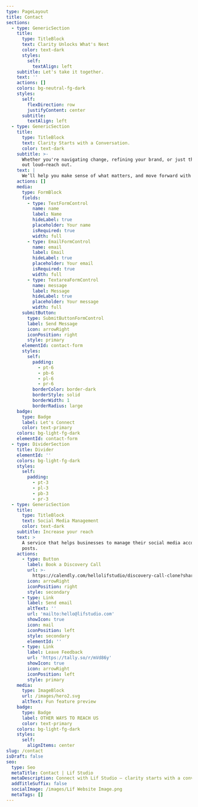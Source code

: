```yaml
---
type: PageLayout
title: Contact
sections:
  - type: GenericSection
    title:
      type: TitleBlock
      text: Clarity Unlocks What's Next
      color: text-dark
      styles:
        self:
          textAlign: left
    subtitle: Let's take it together.
    text: ''
    actions: []
    colors: bg-neutral-fg-dark
    styles:
      self:
        flexDirection: row
        justifyContent: center
      subtitle:
        textAlign: left
  - type: GenericSection
    title:
      type: TitleBlock
      text: Clarity Starts with a Conversation.
      color: text-dark
    subtitle: >-
      Whether you're navigating change, refining your brand, or just thinking
      out loud—reach out.
    text: |
      We’ll help you make sense of what matters, and move forward with focus.
    actions: []
    media:
      type: FormBlock
      fields:
        - type: TextFormControl
          name: name
          label: Name
          hideLabel: true
          placeholder: Your name
          isRequired: true
          width: full
        - type: EmailFormControl
          name: email
          label: Email
          hideLabel: true
          placeholder: Your email
          isRequired: true
          width: full
        - type: TextareaFormControl
          name: message
          label: Message
          hideLabel: true
          placeholder: Your message
          width: full
      submitButton:
        type: SubmitButtonFormControl
        label: Send Message
        icon: arrowRight
        iconPosition: right
        style: primary
      elementId: contact-form
      styles:
        self:
          padding:
            - pt-6
            - pb-6
            - pl-6
            - pr-6
          borderColor: border-dark
          borderStyle: solid
          borderWidth: 1
          borderRadius: large
    badge:
      type: Badge
      label: Let's Connect
      color: text-primary
    colors: bg-light-fg-dark
    elementId: contact-form
  - type: DividerSection
    title: Divider
    elementId: ''
    colors: bg-light-fg-dark
    styles:
      self:
        padding:
          - pt-3
          - pl-3
          - pb-3
          - pr-3
  - type: GenericSection
    title:
      type: TitleBlock
      text: Social Media Management
      color: text-dark
    subtitle: Increase your reach
    text: >
      A service that helps businesses to manage their social media accounts and
      posts.
    actions:
      - type: Button
        label: Book a Discovery Call
        url: >-
          https://calendly.com/hellolifstudio/discovery-call-clone?share_attribution=expiring_link
        icon: arrowRight
        iconPosition: right
        style: secondary
      - type: Link
        label: Send email
        altText: ''
        url: 'mailto:hello@lifstudio.com'
        showIcon: true
        icon: mail
        iconPosition: left
        style: secondary
        elementId: ''
      - type: Link
        label: Leave Feedback
        url: 'https://tally.so/r/mVd86y'
        showIcon: true
        icon: arrowRight
        iconPosition: left
        style: primary
    media:
      type: ImageBlock
      url: /images/hero2.svg
      altText: Fun feature preview
    badge:
      type: Badge
      label: OTHER WAYS TO REACH US
      color: text-primary
    colors: bg-light-fg-dark
    styles:
      self:
        alignItems: center
slug: /contact
isDraft: false
seo:
  type: Seo
  metaTitle: Contact | Lif Studio
  metaDescription: Connect with Lif Studio — clarity starts with a conversation.
  addTitleSuffix: false
  socialImage: /images/Lif Website Image.png
  metaTags: []
---
```

